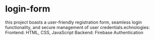 # login-form
this project boasts a user-friendly registration form, seamless login functionality, and secure management of user credentials.echnologies: Frontend: HTML, CSS, JavaScript Backend: Firebase Authentication
